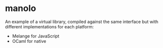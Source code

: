 # manolo

An example of a virtual library, compiled against the same interface but with different implementations for each platform:

- Melange for JavaScript
- OCaml for native
